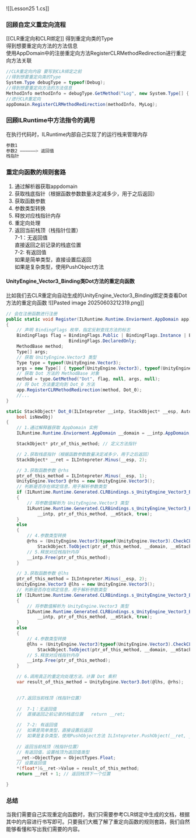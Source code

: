 ![[Lesson25 1.cs]]

### 回顾自定义重定向流程
[[CLR重定向和CLR绑定]]
得到重定向类的Type  
得到想要重定向方法的方法信息  
使用AppDomain中的注册重定向方法RegisterCLRMethodRedirection进行重定向方法关联

```cs
//CLR重定向内容 要写到CLR绑定之前
//得到想要重定向类的Type
System.Type debugType = typeof(Debug);
//得到想要重定向方法的方法信息
MethodInfo methodInfo = debugType.GetMethod("Log", new System.Type[] { typeof(object) });
//进行CLR重定向
appDomain.RegisterCLRMethodRedirection(methodInfo, MyLog);
```

### 回顾ILRuntime中方法指令的调用
在执行代码时，ILRuntime内部自己实现了的运行栈来管理内存
```cs
参数1  
参数2 ——————> 返回值  
栈指针
```

### 重定向函数的规则套路

1. 通过解析器获取appdomain
2. 获取栈底指针（根据函数参数数量决定减多少，用于之后返回）
3. 获取函数参数
4. 参数类型转换
5. 释放对应栈指针内存
6. 重定向处理
7. 返回当前栈顶（栈指针位置）  
    7-1：无返回值  
	    直接返回之前记录的栈底位置  
    7-2: 有返回值  
	    如果是简单类型，直接设置后返回  
	    如果是复杂类型，使用PushObject方法

#### UnityEngine_Vector3_Binding类Dot方法的重定向函数
比如我们去CLR重定向自动生成的UnityEngine_Vector3_Binding绑定类查看Dot方法的重定向函数
![[Pasted image 20250603212319.png]]
```cs
// 会在注册函数进行注册
public static void Register(ILRuntime.Runtime.Enviorment.AppDomain app)
{
    // 声明 BindingFlags 枚举，指定反射查找方法的标志
    BindingFlags flag = BindingFlags.Public | BindingFlags.Instance | BindingFlags.Static |
                        BindingFlags.DeclaredOnly;
    MethodBase method;
    Type[] args;
    // 获取 UnityEngine.Vector3 类型
    Type type = typeof(UnityEngine.Vector3);
    args = new Type[] { typeof(UnityEngine.Vector3), typeof(UnityEngine.Vector3) };
    // 获取 Dot 方法的 MethodBase 对象
    method = type.GetMethod("Dot", flag, null, args, null);
    // 将 Dot 方法重定向到 Dot_0 方法
    app.RegisterCLRMethodRedirection(method, Dot_0);
    //...
}
```

```cs
static StackObject* Dot_0(ILIntepreter __intp, StackObject* __esp, AutoList __mStack, CLRMethod __method,
    bool isNewObj)
{
    // 1.通过解释器获取 AppDomain 实例
    ILRuntime.Runtime.Enviorment.AppDomain __domain = __intp.AppDomain;

    StackObject* ptr_of_this_method; // 定义方法指针

    // 2.获取栈底指针（根据函数参数数量决定减多少，用于之后返回）
    StackObject* __ret = ILIntepreter.Minus(__esp, 2);

    // 3.获取函数参数 @rhs
    ptr_of_this_method = ILIntepreter.Minus(__esp, 1);
    UnityEngine.Vector3 @rhs = new UnityEngine.Vector3();
    // 判断是否存在绑定信息，用于解析参数类型
    if (ILRuntime.Runtime.Generated.CLRBindings.s_UnityEngine_Vector3_Binding_Binder != null)
    {
        // 将参数值解析为 UnityEngine.Vector3 类型
        ILRuntime.Runtime.Generated.CLRBindings.s_UnityEngine_Vector3_Binding_Binder.ParseValue(ref @rhs,
            __intp, ptr_of_this_method, __mStack, true);
    }
    else
    {
        // 4.参数类型转换
        @rhs = (UnityEngine.Vector3)typeof(UnityEngine.Vector3).CheckCLRTypes(
            StackObject.ToObject(ptr_of_this_method, __domain, __mStack), (CLR.Utils.Extensions.TypeFlags)16);
        // 5.释放对应栈指针内存
        __intp.Free(ptr_of_this_method);
    }

    // 3.获取函数参数 @lhs
    ptr_of_this_method = ILIntepreter.Minus(__esp, 2);
    UnityEngine.Vector3 @lhs = new UnityEngine.Vector3();
    // 判断是否存在绑定信息，用于解析参数类型
    if (ILRuntime.Runtime.Generated.CLRBindings.s_UnityEngine_Vector3_Binding_Binder != null)
    {
        // 将参数值解析为 UnityEngine.Vector3 类型
        ILRuntime.Runtime.Generated.CLRBindings.s_UnityEngine_Vector3_Binding_Binder.ParseValue(ref @lhs,
            __intp, ptr_of_this_method, __mStack, true);
    }
    else
    {
        // 4.参数类型转换
        @lhs = (UnityEngine.Vector3)typeof(UnityEngine.Vector3).CheckCLRTypes(
            StackObject.ToObject(ptr_of_this_method, __domain, __mStack), (CLR.Utils.Extensions.TypeFlags)16);
        // 5.释放对应栈指针内存
        __intp.Free(ptr_of_this_method);
    }

    // 6.调用真正的重定向处理方法，计算 Dot 乘积
    var result_of_this_method = UnityEngine.Vector3.Dot(@lhs, @rhs);

    
    //7.返回当前栈顶（栈指针位置）
    
    //  7-1：无返回值
    //  直接返回之前记录的栈底位置   return __ret;

    //  7-2: 有返回值
    //  如果是简单类型，直接设置后返回
    //  如果是复杂类型，使用PushObject方法 ILIntepreter.PushObject(__ret, __mStack, result_of_this_method);
    
    // 返回当前栈顶（栈指针位置）
    // 有返回值，设置栈顶为返回值类型
    __ret->ObjectType = ObjectTypes.Float;
    // 设置返回值
    *(float*)&__ret->Value = result_of_this_method;
    return __ret + 1; // 返回栈顶下一个位置

}
```

### 总结
当我们需要自己实现重定向函数时，我们只需要参考CLR绑定中生成的文档，根据其中的内容进行书写即可。只要我们大概了解了重定向函数的规则套路，我们自然能够看懂和写出我们需要的内容。
